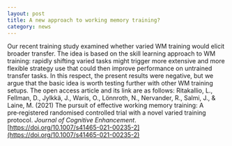 ```yaml
---
layout: post
title: A new approach to working memory training?
category: news
---
```

Our recent training study examined whether varied WM training would elicit broader transfer. The idea is based on the skill learning approach to WM training: rapidly shifting varied tasks might trigger more extensive and more flexible strategy use that could then improve performance on untrained transfer tasks. In this respect, the present results were negative, but we argue that the basic idea is worth testing further with other WM training setups. The open access article and its link are as follows: Ritakallio, L., Fellman, D., Jylkkä, J., Waris, O., Lönnroth, N., Nervander, R., Salmi, J., & Laine, M. (2021) The pursuit of effective working memory training: A pre‑registered randomised controlled trial with a novel varied training protocol. <i>Journal of Cognitive Enhancement</i>. [https://doi.org/10.1007/s41465-021-00235-2](https://doi.org/10.1007/s41465-021-00235-2)
